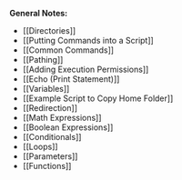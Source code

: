 **General Notes:**
* [[Directories]]
* [[Putting Commands into a Script]]
* [[Common Commands]]
* [[Pathing]]
* [[Adding Execution Permissions]]
* [[Echo (Print Statement)]]
* [[Variables]]
* [[Example Script to Copy Home Folder]]
* [[Redirection]]
* [[Math Expressions]]
* [[Boolean Expressions]]
* [[Conditionals]]
* [[Loops]]
* [[Parameters]]
* [[Functions]]